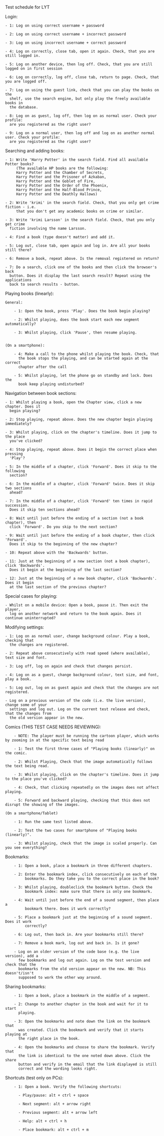 Test schedule for LYT

Login: 

    - 1: Log on using correct username + password

    - 2: Log on using correct username + incorrect password
     
    - 3: Log on using incorrect username + correct password 

    - 4: Log on correctly, close tab, open it again. Check, that you are still logged in.

    - 5: Log on another device, then log off. Check, that you are still logged on in first session

    - 6: Log on correctly, log off, close tab, return to page. Check, that you are logged off.

    - 7: Log on using the guest link, check that you can play the books on the 
      shelf, use the search engine, but only play the freely available books in
      the database. 

    - 8: Log on as guest, log off, then log on as normal user. Check your profile: 
      are you registered as the right user?

    - 9: Log on a normal user, then log off and log on as another normal user. Check your profile: 
      are you registered as the right user?


Searching and adding books: 

    - 1: Write 'Harry Potter' in the search field. Find all available Potter books?
         (The available HP books are the following: 
         Harry Potter and the Chamber of Secrets, 
         Harry Potter and the Prisoner of Azkaban,
         Harry Potter and the Goblet of Fire,
         Harry Potter and the Order of the Phoenix, 
         Harry Potter and the Half-Blood Prince,
         Harry Potter and the Deathly Hallows)
    
    - 2: Write 'krimi' in the search field. Check, that you only get crime fiction - i.e. 
         that you don't get any academic books on crime or similar. 

    - 3: Write 'krimi Larsson' in the search field. Check, that you only get crime 
      fiction involving the name Larsson.
    
    - 4: Find a book (type doesn't matter) and add it. 

    - 5: Log out, close tab, open again and log in. Are all your books still there?

    - 6: Remove a book, repeat above. Is the removal registered on return?

    - 7: Do a search, click one of the books and then click the browser's back
      button. Does it display the last search result? Repeat using the applications
      back to search results - button.

 
Playing books (linearly):

    General:

        - 1: Open the book, press 'Play'. Does the book begin playing?
        
        - 2: Whilst playing, does the book start each new segment automatically?
        
        - 3: Whilst playing, click 'Pause', then resume playing. 


    (On a smartphone):
 
        - 4: Make a call to the phone whilst playing the book. Check, that 
          the book stops the playing, and can be started again at the correct
          chapter after the call
          
        - 5: Whilst playing, let the phone go on standby and lock. Does the 
          book keep playing undisturbed?


Navigation between book sections: 

    - 1: Whilst playing a book, open the Chapter view, click a new chapter. Does it 
      begin playing?

    - 2: Stop playing, repeat above. Does the new chapter begin playing immediately?

    - 3: Whilst playing, click on the chapter's timeline. Does it jump to the place
      you've clicked?

    - 4: Stop playing, repeat above. Does it begin the correct place when pressing
      'Play'?

    - 5: In the middle of a chapter, click 'Forward'. Does it skip to the following
      section?
    
    - 6: In the middle of a chapter, click 'Forward' twice. Does it skip two sections
      ahead?

    - 7: In the middle of a chapter, click 'Forward' ten times in rapid succession.
      Does it skip ten sections ahead?

    - 8: Wait until just before the ending of a section (not a book chapter), then 
      click 'Forward'. Do you skip to the next section?

    - 9: Wait until just before the ending of a book chapter, then click 'Forward'.
      Does it skip to the beginning of the new chapter?

    - 10: Repeat above with the 'Backwards' button.

    - 11: Just at the beginning of a new section (not a book chapter), click 'Backwards'. 
      Does it begin at the beginning of the last section?

    - 12: Just at the beginning of a new book chapter, click 'Backwards'. Does it begin 
      at the last section of the previous chapter?
      

Special cases for playing: 

    - Whilst on a mobile device: Open a book, pause it. Then exit the player, 
      log on another network and return to the book again. Does it continue uninterrupted?
      

Modifying settings: 

    - 1: Log on as normal user, change background colour. Play a book, checking that 
      the changes are registered.
 
    - 2: Repeat above consecutively with read speed (where available), text size and font.

    - 3: Log off, log on again and check that changes persist.

    - 4: Log on as a guest, change background colour, text size, and font, play a book.

    - 5: Log out, log on as guest again and check that the changes are not registered. 
    
    - Log on a previous version of the code (i.e. the live version), change some of your
      settings and log out. Log on the current test release and check, that the changes from
      the old version appear in the new. 
    

Comics (THIS TEST CASE NEEDS REVIEWING): 

        - NOTE: The player must be running the cartoon player, which works by zooming in at the specific text being read
        
        - 1: Test the first three cases of "Playing books (linearly)" on the comic.
        
        - 2: Whilst Playing, Check that the image automatically follows the text being read.

        - 3: Whilst playing, click on the chapter's timeline. Does it jump to the place you've clicked?

        - 4: Check, that clicking repeatedly on the images does not affect playing. 

        - 5: Forward and backward playing, checking that this does not disrupt the showing of the images. 
          
    (On a smartphone/Tablet)
    
        - 1: Run the same test listed above.
        
        - 2: Test the two cases for smartphone of "Playing books (linearly)".
        
        - 3: Whilst playing, check that the image is scaled properly. Can you see everything?

Bookmarks:

        - 1: Open a book, place a bookmark in three different chapters. 
        
        - 2: Enter the bookmark index, click consecutively on each of the 
             bookmarks. Do they take you to the correct place in the book?
             
        - 3: Whilst playing, doubleclick the bookmark button. Check the 
             bookmark index: make sure that there is only one bookmark.
             
        - 4: Wait until just before the end of a sound segment, then place a
             bookmark there. Does it work correctly?
             
        - 5: Place a bookmark just at the beginning of a sound segment. Does it work 
             correctly?
             
        - 6: Log out, then back in. Are your bookmarks still there?
        
        - 7: Remove a book mark, log out and back in. Is it gone?
        
        - Log on an older version of the code base (e.g. the live version), add a 
          few bookmarks and log out again. Log on the test version and check that the
          bookmarks from the old version appear on the new. NB: This doesn't/isn't 
          supposed to work the other way around. 

Sharing bookmarks:

        - 1: Open a book, place a bookmark in the middle of a segment.
        
        - 2: Change to another chapter in the book and wait for it to start
          playing.
        
        - 3: Open the bookmarks and note down the link on the bookmark that
          was created. Click the bookmark and verify that it starts playing at
          the right place in the book.
          
        - 4: Open the bookmarks and choose to share the bookmark. Verify that
          the link is identical to the one noted down above. Click the share
          button and verify in the email that the link displayed is still
          correct and the wording looks right.

Shortcuts (test only on PCs):

        - 1: Open a book. Verify the following shortcuts:
        
          - Play/pause: alt + ctrl + space
          
          - Next segment: alt + arrow right
          
          - Previous segment: alt + arrow left
          
          - Help: alt + ctrl + h
          
          - Place bookmark: alt + ctrl + m


        
        
        
        
        
        
